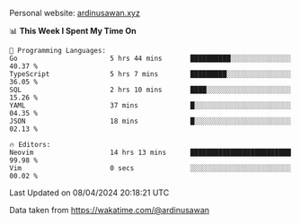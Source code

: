 Personal website: [ardinusawan.xyz](https://ardinusawan.xyz)

<!--START_SECTION:waka-->
📊 **This Week I Spent My Time On** 

```text
💬 Programming Languages: 
Go                       5 hrs 44 mins       ██████████░░░░░░░░░░░░░░░   40.37 % 
TypeScript               5 hrs 7 mins        █████████░░░░░░░░░░░░░░░░   36.05 % 
SQL                      2 hrs 10 mins       ████░░░░░░░░░░░░░░░░░░░░░   15.26 % 
YAML                     37 mins             █░░░░░░░░░░░░░░░░░░░░░░░░   04.35 % 
JSON                     18 mins             █░░░░░░░░░░░░░░░░░░░░░░░░   02.13 % 

🔥 Editors: 
Neovim                   14 hrs 13 mins      █████████████████████████   99.98 % 
Vim                      0 secs              ░░░░░░░░░░░░░░░░░░░░░░░░░   00.02 % 
```


 Last Updated on 08/04/2024 20:18:21 UTC
<!--END_SECTION:waka-->
Data taken from https://wakatime.com/@ardinusawan
